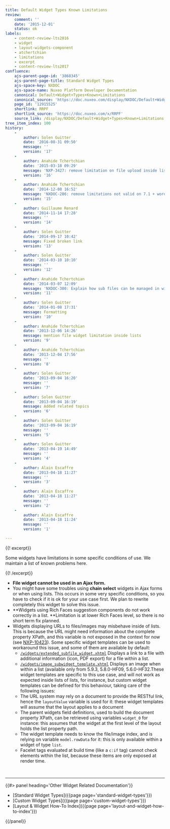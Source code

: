 ```yaml
---
title: Default Widget Types Known Limitations
review:
    comment: ''
    date: '2015-12-01'
    status: ok
labels:
    - content-review-lts2016
    - widget
    - layout-widgets-component
    - atchertchian
    - limitations
    - excerpt
    - content-review-lts2017
confluence:
    ajs-parent-page-id: '3868345'
    ajs-parent-page-title: Standard Widget Types
    ajs-space-key: NXDOC
    ajs-space-name: Nuxeo Platform Developer Documentation
    canonical: Default+Widget+Types+Known+Limitations
    canonical_source: 'https://doc.nuxeo.com/display/NXDOC/Default+Widget+Types+Known+Limitations'
    page_id: '12915525'
    shortlink: RRPF
    shortlink_source: 'https://doc.nuxeo.com/x/RRPF'
    source_link: /display/NXDOC/Default+Widget+Types+Known+Limitations
tree_item_index: 100
history:
    -
        author: Solen Guitter
        date: '2016-08-31 09:50'
        message: ''
        version: '17'
    -
        author: Anahide Tchertchian
        date: '2015-03-18 09:29'
        message: 'NXP-3427: remove limitation on file upload inside lists'
        version: '16'
    -
        author: Anahide Tchertchian
        date: '2014-12-08 16:52'
        message: 'NXDOC-286: remove limitations not valid on 7.1 + wording'
        version: '15'
    -
        author: Guillaume Renard
        date: '2014-11-14 17:28'
        message: ''
        version: '14'
    -
        author: Solen Guitter
        date: '2014-09-17 10:42'
        message: Fixed broken link
        version: '13'
    -
        author: Solen Guitter
        date: '2014-03-10 10:10'
        message: ''
        version: '12'
    -
        author: Anahide Tchertchian
        date: '2014-03-07 12:09'
        message: 'NXDOC-300: Explain how sub files can be managed in widget templates'
        version: '11'
    -
        author: Solen Guitter
        date: '2014-01-08 17:31'
        message: Formatting
        version: '10'
    -
        author: Anahide Tchertchian
        date: '2013-12-06 14:26'
        message: mention file widget limitation inside lists
        version: '9'
    -
        author: Anahide Tchertchian
        date: '2013-12-04 17:56'
        message: ''
        version: '8'
    -
        author: Solen Guitter
        date: '2013-09-04 16:20'
        message: ''
        version: '7'
    -
        author: Solen Guitter
        date: '2013-09-04 16:19'
        message: Added related topics
        version: '6'
    -
        author: Solen Guitter
        date: '2013-09-04 16:19'
        message: ''
        version: '5'
    -
        author: Solen Guitter
        date: '2013-04-19 14:49'
        message: ''
        version: '4'
    -
        author: Alain Escaffre
        date: '2013-04-18 11:27'
        message: ''
        version: '3'
    -
        author: Alain Escaffre
        date: '2013-04-18 11:27'
        message: ''
        version: '2'
    -
        author: Alain Escaffre
        date: '2013-04-18 11:24'
        message: ''
        version: '1'

---
```

{{! excerpt}}

Some widgets have limitations in some specific conditions of use. We maintain a list of known problems here.

{{! /excerpt}}

*   **File widget cannot be used in an Ajax form.**
*   You might have some troubles using **chain select** widgets in Ajax forms or when using lists. This occurs in some very specific conditions, so you have to check if it is ok for your use case first. We plan to rewrite completely this widget to solve this issue.
*   **Widgets using Rich Faces suggestion components do not work correctly in a list.&nbsp;**Limitation is at lower Rich Faces level, so there is no short term fix planned.
*   Widgets displaying URLs to files/images may misbehave inside of lists. This is because the URL might need information about the complete property XPath, and this variable is not exposed in the context for now (see [NXP-10423](https://jira.nuxeo.com/browse/NXP-10423)). Some specific widget templates can be used to workaround this issue, and some of them are available by default:
    *   [`/widgets/extended_subfile_widget.xhtml`](https://github.com/nuxeo/nuxeo-dm/blob/master/nuxeo-platform-webapp/src/main/resources/web/nuxeo.war/widgets/extended_subfile_widget.xhtml) Displays a link to a file with additional information (icon, PDF export) for a file within a list.
    *   [`/widgets/image_subwidget_template.xhtml`](https://github.com/nuxeo/nuxeo-jsf/blob/master/nuxeo-platform-webapp-base/src/main/resources/web/nuxeo.war/widgets/image_subwidget_template.xhtml) Displays an image when within a list (available only from 5.9.3, 5.8.0-HF09, 5.6.0-HF32.These widget templates are specific to this use case, and will not work as expected inside lists of lists, for instance, but custom widget templates can be defined for this behaviour, taking care of the following issues:
    *   The URL system may rely on a document to provide the RESTful link, hence the&nbsp;`layoutValue` variable is used for it: these widget templates will assume that the layout applies to a document
    *   The parent widgets field definitions, used to build the document property XPath, can be retrieved using variables `widget_0` for instance: this assumes that the widget at the first level of the layout holds the list property path.
    *   The widget template needs to know the file/image index, and is relying on variable `model.rowData` for it: this is only available within a widget of type `list`.
    *   Facelet tags evaluated at build time (like a `c:if` tag) cannot check elements within the list, because these items are only exposed at render time.

&nbsp;

* * *

<div class="row" data-equalizer data-equalize-on="medium"><div class="column medium-6">{{#> panel heading='Other Widget Related Documentation'}}

*   [Standard Widget Types]({{page page='standard-widget-types'}})
*   [Custom Widget Types]({{page page='custom-widget-types'}})
*   [Layout & Widget How-To Index]({{page page='layout-and-widget-how-to-index'}})

{{/panel}}</div><div class="column medium-6">

&nbsp;

&nbsp;

&nbsp;

</div></div>
